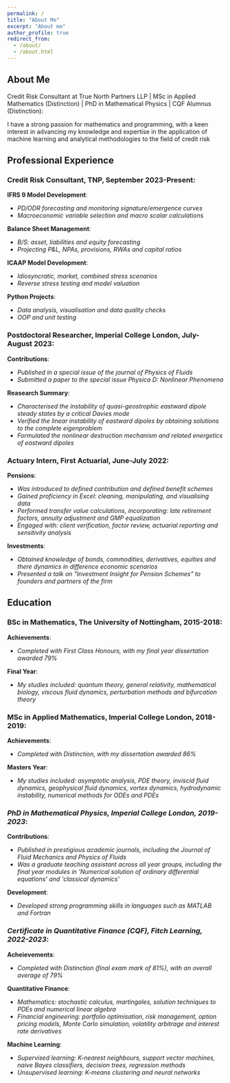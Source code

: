 ```yaml
---
permalink: /
title: "About Me"
excerpt: "About me"
author_profile: true
redirect_from: 
  - /about/
  - /about.html
---
```


## About Me

Credit Risk Consultant at True North Partners LLP | MSc in Applied Mathematics (Distinction) | PhD in Mathematical Physics | CQF Alumnus (Distinction):

I have a strong passion for mathematics and programming, with a keen interest in advancing my knowledge and expertise in the application of machine learning and analytical methodologies to the field of credit risk


## Professional Experience

### Credit Risk Consultant, TNP, September 2023-Present:

**IFRS 9 Model Development**:
* _PD/ODR forecasting and monitoring signature/emergence curves_
* _Macroeconomic variable selection and macro scalar calculations_
  
**Balance Sheet Management**:
* _B/S: asset, liabilities and equity forecasting_
* _Projecting P&L, NPAs, provisions, RWAs and capital ratios_
  
**ICAAP Model Development**:
* _Idiosyncratic, market, combined stress scenarios_
* _Reverse stress testing and model valuation_
  
**Python Projects**:
* _Data analysis, visualisation and data quality checks_
* _OOP and unit testing_

### Postdoctoral Researcher, Imperial College London, July-August 2023:

**Contributions**:
* _Published in a special issue of the journal of Physics of Fluids_
* _Submitted a paper to the special issue Physica D: Nonlinear Phenomena_

**Reasearch Summary**:
* _Characterised the instability of quasi-geostrophic eastward dipole steady states by a critical Davies mode_
* _Verified the linear instability of eastward dipoles by obtaining solutions to the complete eigenproblem_
* _Formulated the nonlinear destruction mechanism and related energetics of eastward dipoles_

### Actuary Intern, First Actuarial, June-July 2022:

**Pensions**:
* _Was introduced to defined contribution and defined benefit schemes_
* _Gained proficiency in Excel: cleaning, manipulating, and visualising data_
* _Performed transfer value calculations, incorporating: late retirement factors, annuity adjustment and GMP equalization_
* _Engaged with: client verification, factor review, actuarial reporting and sensitivity analysis_

**Investments**:
* _Obtained knowledge of bonds, commodities, derivatives, equities and there dynamics in difference economic scenarios_
* _Presented a talk on "Investment Insight for Pension Schemes" to founders and partners of the firm_

## Education

### BSc in Mathematics, The University of Nottingham, 2015-2018:

**Achievements**: 
* _Completed with First Class Honours, with my final year dissertation awarded 79%_

**Final Year**:
* _My studies included: quantum theory, general relativity, mathematical biology, viscous fluid dynamics, perturbation methods and bifurcation theory_

### MSc in Applied Mathematics, Imperial College London, 2018-2019:

**Achievements**:
* _Completed with Distinction, with my dissertation awarded 86%_

**Masters Year**:
* _My studies included: asymptotic analysis, PDE theory, inviscid fluid dynamics, geophysical fluid dynamics, vortex dynamics, hydrodynamic instability, numerical methods for ODEs and PDEs_

### _PhD in Mathematical Physics, Imperial College London, 2019-2023_:

**Contributions**:
* _Published in prestigious academic journals, including the Journal of Fluid Mechanics and Physics of Fluids_
* _Was a graduate teaching assistant across all year groups, including the final year modules in 'Numerical solution of ordinary differential equations' and 'classical dynamics'_

**Development**:
* _Developed strong programming skills in languages such as MATLAB and Fortran_

### _Certificate in Quantitative Finance (CQF), Fitch Learning, 2022-2023_:

**Acheievements**:
* _Completed with Distinction (final exam mark of 81%), with an overall average of 79%_

**Quantitative Finance**:
* _Mathematics: stochastic calculus, martingales, solution techniques to PDEs and numerical linear algebra_
* _Financial engineering: portfolio optimisation, risk management, option pricing models, Monte Carlo simulation, volatility arbitrage and interest rate derivatives_

**Machine Learning**:
* _Supervised learning: K-nearest neighbours, support vector machines, naive Bayes classifiers, decision trees, regression methods_
* _Unsupervised learning: K-means clustering and neural networks_ 
